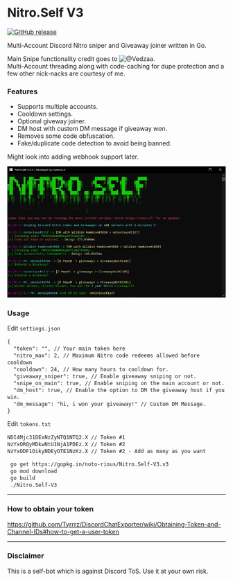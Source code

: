 # Nitro.Self V3

[![GitHub release](https://img.shields.io/github/v/release/noto-rious/Nitro.Self-V3)](https://github.com/noto-rious/Nitro.Self-V3/releases)

Multi-Account Discord Nitro sniper and Giveaway joiner written in Go.

Main Snipe functionality credit goes to ![@Vedzaa](https://github.com/Vedzaa).  
Multi-Account threading along with code-caching for dupe protection and a few other nick-nacks are courtesy of me.

### Features 
* Supports multiple accounts.
* Cooldown settings.
* Optional giveway joiner.
* DM host with custom DM message if giveaway won.
* Removes some code obfuscation.
* Fake/duplicate code detection to avoid being banned.


Might look into adding webhook support later.

![Screenshot](screenshot.png)

### Usage
Edit `settings.json`
```
{
  "token": "", // Your main token here
  "nitro_max": 2, // Maximum Nitro code redeems allowed before cooldown
  "cooldown": 24, // How many hours to cooldown for.
  "giveaway_sniper": true, // Enable giveaway sniping or not.
  "snipe_on_main": true, // Enable sniping on the main account or not.
  "dm_host": true, // Enable the option to DM the giveaway host if you win.
  "dm_message": "hi, i won your giveaway!" // Custom DM Message.
}
```
Edit `tokens.txt`
```
NDI4Mjc31DExNzZyNTQ1NTQ2.X // Token #1
NzYxORQyMDkwNtU1NjA1PDEz.X // Token #2
NzYxODF1OikyNDEyOTE1NzKz.X // Token #2 - Add as many as you want
```

```
 go get https://gopkg.in/noto-rious/Nitro.Self-V3.v3
 go mod download
 go build
 ./Nitro.Self-V3
 ```
***
### How to obtain your token
https://github.com/Tyrrrz/DiscordChatExporter/wiki/Obtaining-Token-and-Channel-IDs#how-to-get-a-user-token
***
### Disclaimer
This is a self-bot which is against Discord ToS. Use it at your own risk.
